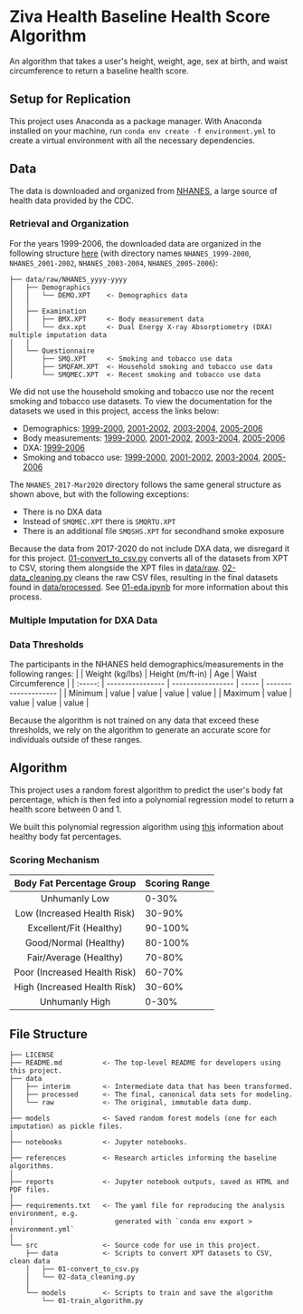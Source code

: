 # Ziva Health Baseline Health Score Algorithm

An algorithm that takes a user's height, weight, age, sex at birth, and waist circumference to return a baseline health score.

## Setup for Replication
This project uses Anaconda as a package manager. With Anaconda installed on your machine, run `conda env create -f environment.yml` to create a virtual environment with all the necessary dependencies.

## Data
The data is downloaded and organized from [NHANES](https://wwwn.cdc.gov/nchs/nhanes/Default.aspx), a large source of health data provided by the CDC.

### Retrieval and Organization
For the years 1999-2006, the downloaded data are organized in the following structure [here](./data/raw/) (with directory names `NHANES_1999-2000`, `NHANES_2001-2002`, `NHANES_2003-2004`, `NHANES_2005-2006`):

    ├── data/raw/NHANES_yyyy-yyyy
    │   ├── Demographics
    │   │   └── DEMO.XPT    <- Demographics data
    │   │
    │   ├── Examination
    │   │   ├── BMX.XPT     <- Body measurement data
    │   │   └── dxx.xpt     <- Dual Energy X-ray Absorptiometry (DXA) multiple imputation data
    │   │
    │   └── Questionnaire
    │       ├── SMQ.XPT     <- Smoking and tobacco use data
    │       ├── SMQFAM.XPT  <- Household smoking and tobacco use data
    │       └── SMQMEC.XPT  <- Recent smoking and tobacco use data

We did not use the household smoking and tobacco use nor the recent smoking and tobacco use datasets. To view the documentation for the datasets we used in this project, access the links below:
- Demographics: [1999-2000](https://wwwn.cdc.gov/Nchs/Nhanes/1999-2000/DEMO.htm), [2001-2002](https://wwwn.cdc.gov/Nchs/Nhanes/2001-2002/DEMO_B.htm), [2003-2004](https://wwwn.cdc.gov/Nchs/Nhanes/2003-2004/DEMO_C.htm), [2005-2006](https://wwwn.cdc.gov/Nchs/Nhanes/2005-2006/DEMO_D.htm)
- Body measurements: [1999-2000](https://wwwn.cdc.gov/Nchs/Nhanes/1999-2000/BMX.htm), [2001-2002](https://wwwn.cdc.gov/Nchs/Nhanes/2001-2002/BMX_B.htm), [2003-2004](https://wwwn.cdc.gov/Nchs/Nhanes/2003-2004/BMX_C.htm), [2005-2006](https://wwwn.cdc.gov/Nchs/Nhanes/2005-2006/BMX_D.htm)
- DXA: [1999-2006](https://wwwn.cdc.gov/Nchs/Nhanes/Dxa/Dxa.aspx)
- Smoking and tobacco use: [1999-2000](https://wwwn.cdc.gov/Nchs/Nhanes/1999-2000/SMQ.htm), [2001-2002](https://wwwn.cdc.gov/Nchs/Nhanes/2001-2002/SMQ_B.htm), [2003-2004](https://wwwn.cdc.gov/Nchs/Nhanes/2003-2004/SMQ_C.htm), [2005-2006](https://wwwn.cdc.gov/Nchs/Nhanes/2005-2006/SMQ_D.htm)
    
The `NHANES_2017-Mar2020` directory follows the same general structure as shown above, but with the following exceptions:

- There is no DXA data
- Instead of `SMQMEC.XPT` there is `SMQRTU.XPT`
- There is an additional file `SMQSHS.XPT` for secondhand smoke exposure

Because the data from 2017-2020 do not include DXA data, we disregard it for this project. [01-convert_to_csv.py](./src/data/01-convert_to_csv.py) converts all of the datasets from XPT to CSV, storing them alongside the XPT files in [data/raw](./data/raw/). [02-data_cleaning.py](./src/data/02-data_cleaning.py) cleans the raw CSV files, resulting in the final datasets found in [data/processed](./data/processed/). See [01-eda.ipynb](./notebooks/01-eda.ipynb) for more information about this process.

### Multiple Imputation for DXA Data

### Data Thresholds
The participants in the NHANES held demographics/measurements in the following ranges:
|         | Weight (kg/lbs)  | Height (m/ft-in)  | Age   | Waist Circumference  |
| :-----: | ---------------- | ----------------- | ----- | -------------------- |
| Minimum | value            | value             | value | value                |
| Maximum | value            | value             | value | value                |

Because the algorithm is not trained on any data that exceed these thresholds, we rely on the algorithm to generate an accurate score for individuals outside of these ranges.

## Algorithm
This project uses a random forest algorithm to predict the user's body fat percentage, which is then fed into a polynomial regression model to return a health score between 0 and 1.

We built this polynomial regression algorithm using [this](http://pennshape.upenn.edu/files/pennshape/Body-Composition-Fact-Sheet.pdf) information about healthy body fat percentages.

### Scoring Mechanism
| Body Fat Percentage Group         | Scoring Range |
| :-------------------------------: | ------------- |
| Unhumanly Low                     | 0-30%         |
| Low (Increased Health Risk)       | 30-90%        |
| Excellent/Fit (Healthy)           | 90-100%       |
| Good/Normal (Healthy)             | 80-100%       |
| Fair/Average (Healthy)            | 70-80%        |
| Poor (Increased Health Risk)      | 60-70%        |
| High (Increased Health Risk)      | 30-60%        |
| Unhumanly High                    | 0-30%         |

## File Structure

    ├── LICENSE
    ├── README.md          <- The top-level README for developers using this project.
    ├── data
    │   ├── interim        <- Intermediate data that has been transformed.
    │   ├── processed      <- The final, canonical data sets for modeling.
    │   └── raw            <- The original, immutable data dump.
    │
    ├── models             <- Saved random forest models (one for each imputation) as pickle files.
    │
    ├── notebooks          <- Jupyter notebooks.
    │
    ├── references         <- Research articles informing the baseline algorithms.
    │
    ├── reports            <- Jupyter notebook outputs, saved as HTML and PDF files.
    │
    ├── requirements.txt   <- The yaml file for reproducing the analysis environment, e.g.
    │                         generated with `conda env export > environment.yml`
    │
    └── src                <- Source code for use in this project.
        ├── data           <- Scripts to convert XPT datasets to CSV, clean data
        │   ├── 01-convert_to_csv.py
        │   └── 02-data_cleaning.py
        │
        └── models         <- Scripts to train and save the algorithm
            └── 01-train_algorithm.py